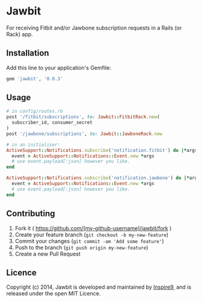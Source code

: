 # Jawbit

For receiving Fitbit and/or Jawbone subscription requests in a Rails (or Rack) app.

## Installation

Add this line to your application's Gemfile:

```ruby
gem 'jawbit', '0.0.3'
```

## Usage

```ruby
# in config/routes.rb
post '/fitbit/subscriptions', to: Jawbit::FitbitRack.new(
  subscriber_id, consumer_secret
)
post '/jawbone/subscriptions', to: Jawbit::JawboneRack.new

# in an initialiser:
ActiveSupport::Notifications.subscribe('notification.fitbit') do |*args|
  event = ActiveSupport::Notifications::Event.new *args
  # use event.payload[:json] however you like.
end

ActiveSupport::Notifications.subscribe('notification.jawbone') do |*args|
  event = ActiveSupport::Notifications::Event.new *args
  # use event.payload[:json] however you like.
end
```

## Contributing

1. Fork it ( https://github.com/[my-github-username]/jawbit/fork )
2. Create your feature branch (`git checkout -b my-new-feature`)
3. Commit your changes (`git commit -am 'Add some feature'`)
4. Push to the branch (`git push origin my-new-feature`)
5. Create a new Pull Request

## Licence

Copyright (c) 2014, Jawbit is developed and maintained by [Inspire9](http://development.inspire9.com), and is released under the open MIT Licence.
